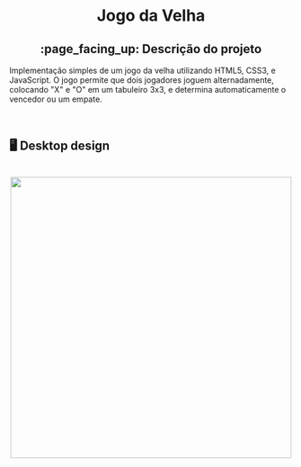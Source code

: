 <h1 align = "center">Jogo da Velha</h1>
<h2 align = "center">:page_facing_up: Descrição do projeto</h2>
<p>Implementação simples de um jogo da velha utilizando HTML5, CSS3, e JavaScript. O jogo permite que dois jogadores joguem alternadamente, colocando "X" e "O" em um tabuleiro 3x3, e determina automaticamente o vencedor ou um empate.</p>
<br>

## :desktop_computer: Desktop design
<br>
<div align = "center">
<img src = "https://github.com/user-attachments/assets/a1b3b63d-6c7b-4b08-878f-ff8de3d38ba2" width = "500" />
</div>
<br>
